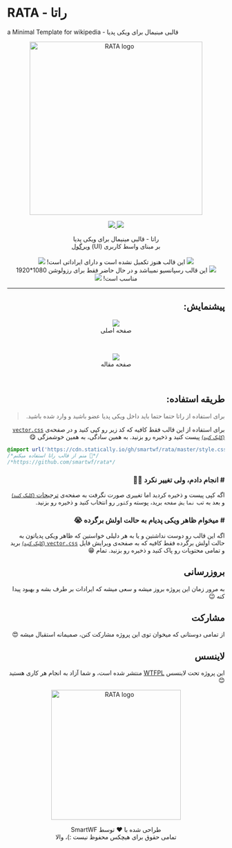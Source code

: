 # RATA - راتا
a Minimal Template for wikipedia - قالبی مینیمال برای ویکی پدیا

<p align="center">
  <img alt="RATA logo" title="اینجا خبری نیست!" width="400" src="https://user-images.githubusercontent.com/29660977/73191342-92811e00-413c-11ea-914c-02644021c6b4.png">
</p>

<p align="center">
  <a href="http://www.wtfpl.net" target="_blank">
      <img src="https://img.shields.io/badge/licence-WTFPL-e84a5f.svg?longCache=true&style=for-the-badge">
  </a>
  <a href="https://zarinp.al/smartwf" target="_blank">
    <img src="https://img.shields.io/badge/Donate-%E2%99%A5-17b978.svg?longCache=true&style=for-the-badge">
  </a>
</p>

<p align="center" dir="rtl">
 راتا - قالبی مینیمال برای ویکی پدیا
  <br>
  بر مبنای واسط کاربری (UI) <a href="https://virgool.io" target="_blank">ویرگول</a>
  <br><br>
  <img src="https://user-images.githubusercontent.com/29660977/73199848-dda22d80-414a-11ea-9a68-63f2bcf027d9.png">
  این قالب هنوز تکمیل نشده است و دارای ایراداتی است!
  <img src="https://user-images.githubusercontent.com/29660977/73199848-dda22d80-414a-11ea-9a68-63f2bcf027d9.png">
  <br>
  <img src="https://user-images.githubusercontent.com/29660977/73199848-dda22d80-414a-11ea-9a68-63f2bcf027d9.png">
  این قالب رسپانسیو نمیباشد و در حال حاضر فقط برای رزولوشن 1080*1920 مناسب است!
  <img src="https://user-images.githubusercontent.com/29660977/73199848-dda22d80-414a-11ea-9a68-63f2bcf027d9.png">
</p>

<hr>

<h2 align="right" dir="rtl">پیشنمایش:</h2>
<p align="center">
  <a href="https://user-images.githubusercontent.com/29660977/73191411-b3497380-413c-11ea-9d30-48f7726054f4.png" title="برای بزرگنمایی کلیک کنید" target="_blank"><img src="https://user-images.githubusercontent.com/29660977/73191411-b3497380-413c-11ea-9d30-48f7726054f4.png"></a>
  <br>
  صفحه اصلی
</p>
<br>
<p align="center">
  <a href="https://user-images.githubusercontent.com/29660977/73191448-c2c8bc80-413c-11ea-9d37-20c3f75e2bac.png" title="برای بزرگنمایی کلیک کنید" target="_blank"><img src="https://user-images.githubusercontent.com/29660977/73191448-c2c8bc80-413c-11ea-9d37-20c3f75e2bac.png"></a>
  <br>
  صفحه مقاله
</p>
<br>
<h2 align="right" dir="rtl">طریقه استفاده:</h2>
<blockquote align="right" dir="rtl">برای استفاده از راتا حتما حتما باید داخل ویکی پدیا عضو باشید و وارد شده باشید.</blockquote>
<p align="right" dir="rtl">
  برای استفاده از این قالب فقط کافیه که کد زیر رو کپی کنید و در صفحه‌ی
  <a href="https://fa.wikipedia.org/w/index.php?title=Special:MyPage/vector.css&action=edit" target="_blank" title="فقط حواست باشه که باید داخل ویکی پدیا لاگین باشی"><code>vector.css</code> <small>(کلیک کنید)</small></a>
  پیست کنید و ذخیره رو بزنید. به همین سادگی، به همین خوشمزگی 😋
</p>

```css
@import url('https://cdn.statically.io/gh/smartwf/rata/master/style.css');
/*منم از قالب راتا استفاده میکنم 🤘*/
/*https://github.com/smartwf/rata*/
```

<h3 align="right" dir="rtl"># انجام دادم، ولی تغییر نکرد 🤷‍♂️</h3>
<p align="right" dir="rtl">
  اگه کپی پیست و ذخیره کردید اما تغییری صورت نگرفت به صفحه‌ی
  <a href="https://fa.wikipedia.org/wiki/Special:Preferences" target="_blank" title="فقط حواست باشه که باید داخل ویکی پدیا لاگین باشی">ترجیحات <small>(کلیک کنید)</small></a>
  و بعد به تب <code>نمایش صفحه</code> برید، پوسته <code>وکتور</code> رو انتخاب کنید و ذخیره رو بزنید.
</p>

<h3 align="right" dir="rtl"># میخوام ظاهر ویکی پدیام به حالت اولش برگرده 😭</h3>
<p align="right" dir="rtl">
  اگه این قالب رو دوست نداشتین و یا به هر دلیلی خواستین که ظاهر ویکی پدیاتون به حالت اولش برگرده فقط کافیه که به صفحه‌ی ویرایش فایل
  <a href="https://fa.wikipedia.org/w/index.php?title=Special:MyPage/vector.css&action=edit" target="_blank" title="فقط حواست باشه که باید داخل ویکی پدیا لاگین باشی"><code>vector.css</code> <small>(کلیک کنید)</small></a>
  برید و تمامی محتویات رو پاک کنید و ذخیره رو بزنید. تمام 😁
</p>

<h2 align="right" dir="rtl">بروزرسانی</h2>
<p align="right" dir="rtl">
  به مرور زمان این پروژه بروز میشه و سعی میشه که ایرادات بر طرف بشه و بهبود پیدا کنه 😉
</p>

<h2 align="right" dir="rtl">مشارکت</h2>
<p align="right" dir="rtl">
  از تمامی دوستانی که میخوان توی این پروژه مشارکت کنن، صمیمانه استقبال میشه 😍
</p>

<h2 align="right" dir="rtl">لاینسس</h2>
<p align="right" dir="rtl">
  این پروژه تحت لاینسس
  <a href="http://www.wtfpl.net/" target="_blank" title="Do What the Fuck You Want to Public">WTFPL</a>
  منتشر شده است، و شما آزاد به انجام هر کاری هستید 😊
</p>

<p align="center">
  <img alt="RATA logo" title="اینجا هم خبری نیست!" width="300" src="https://user-images.githubusercontent.com/29660977/73191392-a62c8480-413c-11ea-9a57-270931e9d45c.png">
</p>
<p align="center" dir="rtl">
  طراحی شده با <span title="عشق">❤️</span> توسط <span title="خودمم">SmartWF</span>
  <br>
  تمامی حقوق برای هیچکس محفوظ نیست :)، والا
</p>
